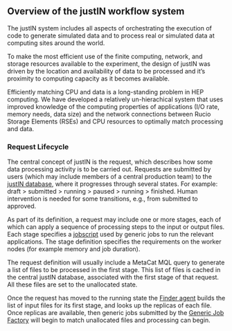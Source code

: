 ## Overview of the justIN workflow system

The justIN system includes all aspects of orchestrating the execution 
of code to generate simulated data and to process real or simulated 
data at computing sites around the world.

To make the most efficient use of the finite computing, network, and 
storage resources available to the experiment, the design of 
justIN was driven by the location and availability of data to 
be processed and it’s proximity to computing capacity as it becomes available. 

Efficiently matching CPU and data is a long-standing problem in 
HEP computing. We have developed 
a relatively un-hierachical system that uses improved knowledge of the 
computing properties of applications (I/O rate, memory needs, data size) 
and the network connections between Rucio Storage Elements (RSEs) and 
CPU resources to optimally match processing and data.

### Request Lifecycle

The central concept of justIN is the request, which 
describes how some data processing activity is to be carried out. Requests 
are submitted by users (which may include members of a central production 
team) to the [justIN database](database.md), where it progresses 
through several states. For example: 
draft > submitted > running > paused > running > finished. Human 
intervention is needed for some transitions, e.g., from submitted to 
approved. 

As part of its definition, a request may include one or more stages, each 
of which can apply a sequence of processing steps to the input or output 
files. Each stage specifies a 
[jobscript](jobscripts.md) used by generic jobs to run 
the relevant applications. The stage definition specifies the requirements on 
the worker nodes (for example memory and job duration).

The request definition will usually include a MetaCat MQL query 
to generate a list of files to be processed in the first stage. This list of 
files is cached in the central justIN database, associated with the 
first stage of that request. All these files are set to the unallocated 
state.

Once the request has moved to the running state the 
[Finder agent](finder.md) builds the list of input files for its first
stage, and looks up the replicas of each file. Once replicas are available,
then generic jobs submitted by the [Generic Job Factory](job-factory.md)
will begin to match unallocated files and processing can begin.
